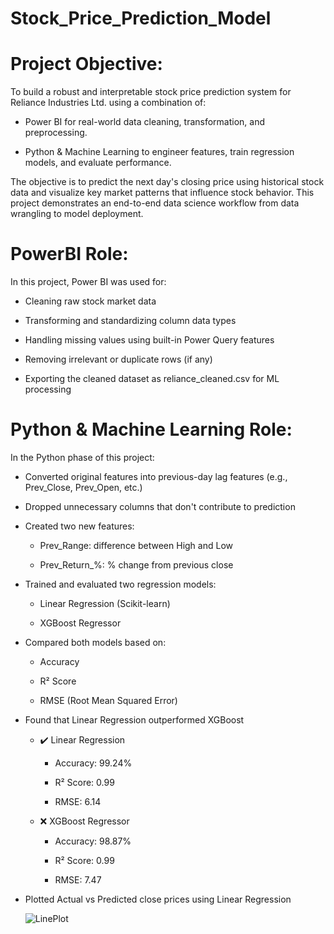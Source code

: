 # Stock_Price_Prediction_Model

# Project Objective:

To build a robust and interpretable stock price prediction system for Reliance Industries Ltd. using a combination of:

- Power BI for real-world data cleaning, transformation, and preprocessing.

- Python & Machine Learning to engineer features, train regression models, and evaluate performance.

The objective is to predict the next day's closing price using historical stock data and visualize key market patterns that influence stock behavior. This project demonstrates an end-to-end data science workflow from data wrangling to model deployment.

#  PowerBI Role:

In this project, Power BI was used for:

- Cleaning raw stock market data

- Transforming and standardizing column data types

- Handling missing values using built-in Power Query features

- Removing irrelevant or duplicate rows (if any)

- Exporting the cleaned dataset as reliance_cleaned.csv for ML processing

# Python & Machine Learning Role:

In the Python phase of this project:

- Converted original features into previous-day lag features (e.g., Prev_Close, Prev_Open, etc.)

- Dropped unnecessary columns that don't contribute to prediction

- Created two new features:

  - Prev_Range: difference between High and Low

  - Prev_Return_%: % change from previous close

- Trained and evaluated two regression models:

  - Linear Regression (Scikit-learn)

  - XGBoost Regressor

- Compared both models based on:

  - Accuracy

  - R² Score

  - RMSE (Root Mean Squared Error)

- Found that Linear Regression outperformed XGBoost
  - ✔️ Linear Regression

    - Accuracy: 99.24%

    - R² Score: 0.99

    - RMSE: 6.14

  - ❌ XGBoost Regressor

    - Accuracy: 98.87%

    - R² Score: 0.99

    - RMSE: 7.47

- Plotted Actual vs Predicted close prices using Linear Regression

  ![LinePlot](https://github.com/user-attachments/assets/17039ca9-4799-49df-8808-bf2dda291424)

